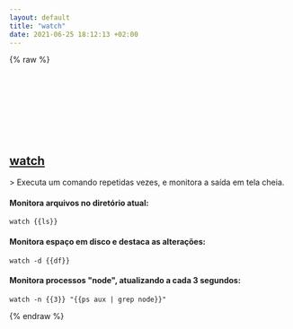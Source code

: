 ```yaml
---
layout: default
title: "watch"
date: 2021-06-25 18:12:13 +02:00
---
```

{% raw %}
<h2 id="watch">
  <a href="/pt_br/linux/watch.html">watch</a> <a href="#watch"><svg class="icon">
    <use href="/assets/images/unicode_sprite.svg#link" />
  </svg></a>
</h2>
> Executa um comando repetidas vezes, e monitora a saída em tela cheia.

#### Monitora arquivos no diretório atual:
```shell
watch {{ls}}
```
#### Monitora espaço em disco e destaca as alterações:
```shell
watch -d {{df}}
```
#### Monitora processos "node", atualizando a cada 3 segundos:
```shell
watch -n {{3}} "{{ps aux | grep node}}"
```
{% endraw %}